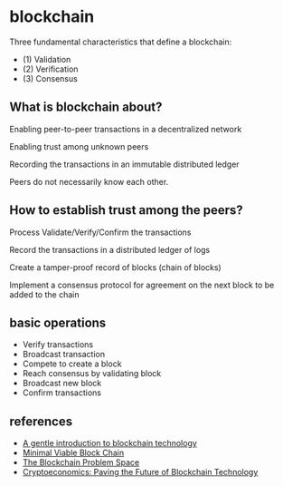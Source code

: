 # blockchain

Three fundamental characteristics that define a blockchain:

- (1) Validation
- (2) Verification
- (3) Consensus

## What is blockchain about?

Enabling peer-to-peer transactions in a decentralized network

Enabling trust among unknown peers

Recording the transactions in an immutable distributed ledger

Peers do not necessarily know each other.

## How to establish trust among the peers?

Process Validate/Verify/Confirm the transactions

Record the transactions in a distributed ledger of logs

Create a tamper-proof record of blocks (chain of blocks)

Implement a consensus protocol for agreement on the next block to be added to the chain

## basic operations

- Verify transactions
- Broadcast transaction
- Compete to create a block
- Reach consensus by validating block
- Broadcast new block
- Confirm transactions

## references

- [A gentle introduction to blockchain technology](https://bitsonblocks.net/2015/09/09/gentle-introduction-blockchain-technology/)
- [Minimal Viable Block Chain](https://www.igvita.com/2014/05/05/minimum-viable-block-chain/)
- [The Blockchain Problem Space](https://blog.ironbay.co/the-blockchain-problem-space-bd94d2babb51)
- [Cryptoeconomics: Paving the Future of Blockchain Technology](https://hackernoon.com/cryptoeconomics-paving-the-future-of-blockchain-technology-13b04dab971)